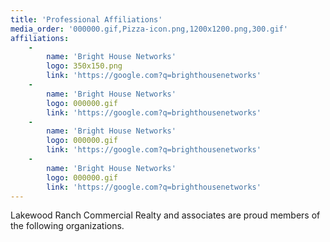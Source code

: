 ```yaml
---
title: 'Professional Affiliations'
media_order: '000000.gif,Pizza-icon.png,1200x1200.png,300.gif'
affiliations:
    -
        name: 'Bright House Networks'
        logo: 350x150.png
        link: 'https://google.com?q=brighthousenetworks'
    -
        name: 'Bright House Networks'
        logo: 000000.gif
        link: 'https://google.com?q=brighthousenetworks'
    -
        name: 'Bright House Networks'
        logo: 000000.gif
        link: 'https://google.com?q=brighthousenetworks'
    -
        name: 'Bright House Networks'
        logo: 000000.gif
        link: 'https://google.com?q=brighthousenetworks'
---
```


Lakewood Ranch Commercial Realty and associates are proud members of the following
organizations.